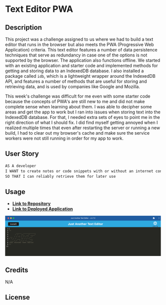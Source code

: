 # Text Editor PWA

## Description
This project was a challenge assigned to us where we had to build a text editor that runs in the browser but also meets the PWA (Progressive Web Application) criteria. This text editor features a number of data persistence techniques that serve as redundancy in case one of the options is not supported by the browser. The application also functions offline.
We started with an existing application and starter code and implemented methods for getting and storing data to an IndexedDB database. I also installed a package called `idb`, which is a lightweight wrapper around the IndexedDB API, and features a number of methods that are useful for storing and retrieving data, and is used by companies like Google and Mozilla.

This week's challenge was difficult for me even with some starter code because the concepts of PWA's are still new to me and did not make complete sense when learning about them. I was able to decipher some areas and get the app to work but I ran into issues when storing text into the IndexedDB database. For that, I needed extra sets of eyes to point me in the right direction of what I should fix. I did find myself getting annoyed when I realized multiple times that even after restarting the server or running a new build, I had to clear out my browser's cache and make sure the service workers were not still running in order for my app to work.

## User Story

```md
AS A developer
I WANT to create notes or code snippets with or without an internet connection
SO THAT I can reliably retrieve them for later use
```


## Usage

* [**Link to Repository**](https://github.com/crzn24/text-editor-pwa.git)
* [**Link to Deployed Application**](https://text-editor-pwa-crzn24.herokuapp.com/)

![Screenshot of PWA text editor](./assets/images/text-editor-pwa.png)


## Credits
N/A
<!-- * []() -->

## License